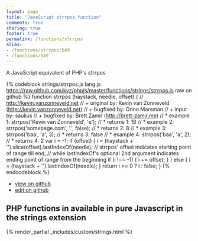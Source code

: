 ```yaml
---
layout: page
title: "JavaScript strrpos function"
comments: true
sharing: true
footer: true
permalink: /functions/strrpos
alias:
- /functions/strrpos:549
- /functions/549
---
```

<!-- Generated by Rakefile:build -->
A JavaScript equivalent of PHP's strrpos

{% codeblock strings/strrpos.js lang:js https://raw.github.com/kvz/phpjs/master/functions/strings/strrpos.js raw on github %}
function strrpos (haystack, needle, offset) {
    // http://kevin.vanzonneveld.net
    // +   original by: Kevin van Zonneveld (http://kevin.vanzonneveld.net)
    // +   bugfixed by: Onno Marsman
    // +   input by: saulius
    // +   bugfixed by: Brett Zamir (http://brett-zamir.me)
    // *     example 1: strrpos('Kevin van Zonneveld', 'e');
    // *     returns 1: 16
    // *     example 2: strrpos('somepage.com', '.', false);
    // *     returns 2: 8
    // *     example 3: strrpos('baa', 'a', 3);
    // *     returns 3: false
    // *     example 4: strrpos('baa', 'a', 2);
    // *     returns 4: 2
    var i = -1;
    if (offset) {
        i = (haystack + '').slice(offset).lastIndexOf(needle); // strrpos' offset indicates starting point of range till end,
        // while lastIndexOf's optional 2nd argument indicates ending point of range from the beginning
        if (i !== -1) {
            i += offset;
        }
    } else {
        i = (haystack + '').lastIndexOf(needle);
    }
    return i >= 0 ? i : false;
}
{% endcodeblock %}

 - [view on github](https://github.com/kvz/phpjs/blob/master/functions/strings/strrpos.js)
 - [edit on github](https://github.com/kvz/phpjs/edit/master/functions/strings/strrpos.js)

## PHP functions in available in pure Javascript in the strings extension
{% render_partial _includes/custom/strings.html %}
